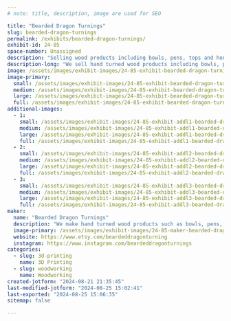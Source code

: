 ```yaml
---
# note: title, description, image are used for SEO

title: "Bearded Dragon Turnings"
slug: bearded-dragon-turnings
permalink: /exhibits/bearded-dragon-turnings/
exhibit-id: 24-85
space-number: Unassigned
description: "Selling wood products including bowls, pens, tops and honey dippers. Selling 3D printed orchid pots."
description-long: "We sell hand turned wood products including bowls, pens, tops and honey dippers.  We also sell 3D printed orchid pots of our own design."
image: /assets/images/exhibit-images/24-85-exhibit-bearded-dragon-turnings-d6f9bb97-317e-4e1d-855e-2787e9bd6810-large.jpeg
image-primary: 
  small: /assets/images/exhibit-images/24-85-exhibit-bearded-dragon-turnings-d6f9bb97-317e-4e1d-855e-2787e9bd6810-small.jpeg
  medium: /assets/images/exhibit-images/24-85-exhibit-bearded-dragon-turnings-d6f9bb97-317e-4e1d-855e-2787e9bd6810-medium.jpeg
  large: /assets/images/exhibit-images/24-85-exhibit-bearded-dragon-turnings-d6f9bb97-317e-4e1d-855e-2787e9bd6810-large.jpeg
  full: /assets/images/exhibit-images/24-85-exhibit-bearded-dragon-turnings-d6f9bb97-317e-4e1d-855e-2787e9bd6810-full.jpeg
additional-images: 
  - 1:
    small: /assets/images/exhibit-images/24-85-exhibit-addl1-bearded-dragon-turnings-2ef03adc-21d0-47bf-b58d-12c379dbbcd0-small.jpeg
    medium: /assets/images/exhibit-images/24-85-exhibit-addl1-bearded-dragon-turnings-2ef03adc-21d0-47bf-b58d-12c379dbbcd0-medium.jpeg
    large: /assets/images/exhibit-images/24-85-exhibit-addl1-bearded-dragon-turnings-2ef03adc-21d0-47bf-b58d-12c379dbbcd0-large.jpeg
    full: /assets/images/exhibit-images/24-85-exhibit-addl1-bearded-dragon-turnings-2ef03adc-21d0-47bf-b58d-12c379dbbcd0-full.jpeg
  - 2:
    small: /assets/images/exhibit-images/24-85-exhibit-addl2-bearded-dragon-turnings-2ffb250b-687d-4f86-9424-a65ccfcde4cc-small.jpeg
    medium: /assets/images/exhibit-images/24-85-exhibit-addl2-bearded-dragon-turnings-2ffb250b-687d-4f86-9424-a65ccfcde4cc-medium.jpeg
    large: /assets/images/exhibit-images/24-85-exhibit-addl2-bearded-dragon-turnings-2ffb250b-687d-4f86-9424-a65ccfcde4cc-large.jpeg
    full: /assets/images/exhibit-images/24-85-exhibit-addl2-bearded-dragon-turnings-2ffb250b-687d-4f86-9424-a65ccfcde4cc-full.jpeg
  - 3:
    small: /assets/images/exhibit-images/24-85-exhibit-addl3-bearded-dragon-turnings-a6f5adfa-33a0-4a2d-8777-c6c793c2b0bc-small.jpeg
    medium: /assets/images/exhibit-images/24-85-exhibit-addl3-bearded-dragon-turnings-a6f5adfa-33a0-4a2d-8777-c6c793c2b0bc-medium.jpeg
    large: /assets/images/exhibit-images/24-85-exhibit-addl3-bearded-dragon-turnings-a6f5adfa-33a0-4a2d-8777-c6c793c2b0bc-large.jpeg
    full: /assets/images/exhibit-images/24-85-exhibit-addl3-bearded-dragon-turnings-a6f5adfa-33a0-4a2d-8777-c6c793c2b0bc-full.jpeg
maker: 
  name: "Bearded Dragon Turnings"
  description: "We make hand turned wood products such as bowls, pens, tops and honey dippers.  We also 3D print orchid pots of our own design."
  image-primary: /assets/images/exhibit-images/24-85-maker-bearded-dragon-turnings-bearded-dragon-turnings-etsy-icon-a-medium.jpeg
  website: https://www.etsy.com/beardeddragonturning
  instagram: https://www.instagram.com/beardeddragonturnings
categories: 
  - slug: 3d-printing
    name: 3D Printing
  - slug: woodworking
    name: Woodworking
created-jotform: "2024-08-21 21:35:45"
last-modified-jotform: "2024-08-25 15:02:41"
last-exported: "2024-08-25 15:06:35"
sitemap: false

---
```

